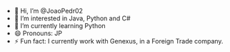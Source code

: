 - 👋 Hi, I’m @JoaoPedr02
- 👀 I’m interested in Java, Python and C#
- 🌱 I’m currently learning Python
- 😄 Pronouns: JP
- ⚡ Fun fact: I currently work with Genexus, in a Foreign Trade company.

<!---
JoaoPedr02/JoaoPedr02 is a ✨ special ✨ repository because its `README.md` (this file) appears on your GitHub profile.
You can click the Preview link to take a look at your changes.
--->
